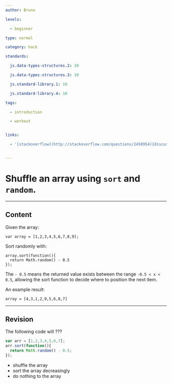 ```yaml
---
author: Bruno

levels:

  - beginner

type: normal

category: hack

standards:

  js.data-types-structures.2: 10

  js.data-types-structures.3: 10

  js.standard-library.1: 10

  js.standard-library.4: 10

tags:

  - introduction

  - workout


links:

  - '[stackoverflow](http://stackoverflow.com/questions/2450954){discussion}'


---
```


# Shuffle an array using `sort` and `random`.

---
## Content

Given the array:

```
var array = [1,2,3,4,5,6,7,8,9];
```
Sort randomly with:
```
array.sort(function(){ 
  return Math.random() - 0.5
});
```
The `- 0.5` means the returned value exists between the range `-0.5 < x < 0.5`, allowing the sort function to decide where to position the next item.

An example result:

```
array = [4,3,1,2,9,5,6,8,7]
```

---
## Revision

The following code will ??? 
```javascript
var arr = [1,2,3,4,5,6,7];
arr.sort(function(){
  return Math.random() - 0.5;
});
```

* shuffle the array
* sort the array decreasingly
* do nothing to the array

